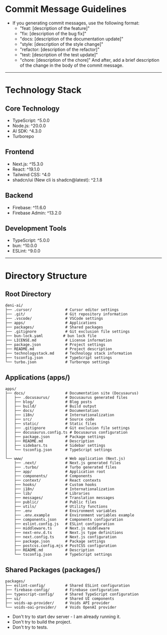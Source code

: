 # Commit Message Guidelines

- If you generating commit messages, use the following format:
  - "feat: [description of the feature]"
  - "fix: [description of the bug fix]"
  - "docs: [description of the documentation update]"
  - "style: [description of the style change]"
  - "refactor: [description of the refactor]"
  - "test: [description of the test update]"
  - "chore: [description of the chore]"
    And after, add a brief description of the change in the body of the commit message.

---

# Technology Stack

## Core Technology

- TypeScript: ^5.0.0
- Node.js: ^20.0.0
- AI SDK: ^4.3.0
- Turborepo

## Frontend

- Next.js: ^15.3.0
- React: ^19.1.0
- Tailwind CSS: ^4.0
- shadcn/ui (New cli is shadcn@latest): ^2.1.8

## Backend

- Firebase: ^11.6.0
- Firebase Admin: ^13.2.0

## Development Tools

- TypeScript: ^5.0.0
- bun: ^10.0.0
- ESLint: ^9.0.0

---

# Directory Structure

## Root Directory

```
deni-ai/
├── .cursor/               # Cursor editor settings
├── .git/                  # Git repository information
├── .vscode/               # VSCode settings
├── apps/                  # Applications
├── packages/              # Shared packages
├── .gitignore             # Git exclusion file settings
├── bun-lock.yaml         # bun lock file
├── LICENSE.md             # License information
├── package.json           # Project settings
├── README.md              # Project description
├── technologystack.md     # Technology stack information
├── tsconfig.json          # TypeScript settings
└── turbo.json             # Turborepo settings
```

## Applications (apps/)

```
apps/
├── docs/                  # Documentation site (Docusaurus)
│   ├── .docusaurus/       # Docusaurus generated files
│   ├── blog/              # Blog posts
│   ├── build/             # Build output
│   ├── docs/              # Documentation
│   ├── i18n/              # Internationalization
│   ├── src/               # Source code
│   ├── static/            # Static files
│   ├── .gitignore         # Git exclusion file settings
│   ├── docusaurus.config.ts # Docusaurus configuration
│   ├── package.json       # Package settings
│   ├── README.md          # Description
│   ├── sidebars.ts        # Sidebar settings
│   └── tsconfig.json      # TypeScript settings
│
└── www/                   # Web application (Next.js)
    ├── .next/             # Next.js generated files
    ├── .turbo/            # Turbo generated files
    ├── app/               # Application root
    ├── components/        # Components
    ├── context/           # React contexts
    ├── hooks/             # Custom hooks
    ├── i18n/              # Internationalization
    ├── lib/               # Libraries
    ├── messages/          # Translation messages
    ├── public/            # Public files
    ├── utils/             # Utility functions
    ├── .env               # Environment variables
    ├── .env.example       # Environment variables example
    ├── components.json    # Components configuration
    ├── eslint.config.js   # ESLint configuration
    ├── middleware.ts      # Next.js middleware
    ├── next-env.d.ts      # Next.js type definitions
    ├── next.config.ts     # Next.js configuration
    ├── package.json       # Package settings
    ├── postcss.config.mjs # PostCSS configuration
    ├── README.md          # Description
    └── tsconfig.json      # TypeScript settings
```

## Shared Packages (packages/)

```
packages/
├── eslint-config/         # Shared ESLint configuration
├── firebase-config/       # Firebase configuration
├── typescript-config/     # Shared TypeScript configuration
├── ui/                    # Shared UI components
├── voids-ap-provider/     # Voids API provider
└── voids-oai-provider/    # Voids OpenAI provider
```

- Don't try to start dev server - I am already running it.
- Don't try to build the project.
- Don't try to tests.
